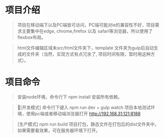 # 项目介绍
> 项目在移动端下以及PC端皆可访问，PC端可能对ie的兼容性不好，项目需求主要集中在edge, chrome,firefox 以及 safari等浏览器，所以使用了flexbox布局。

> html文件编辑区域未src/html文件夹下，template 文件夹为gulp后自动生成的文件夹（当然，实现方式有点冗余了, 项目时间有限，暂时用这种方式）。

# 项目命令
> 安装node环境，命令行下 npm install 安装所有依赖。

> [开发模式] 命令行下键入 npm run dev + gulp watch 项目本地测试环境，使用pc端或者移动端浏览器打开 http://192.168.31.121:8188

> [生产模式] npm run build 项目打包，静态文件在打包后的dist文件夹中，如果需要看效果，可在服务器环境下打开。


